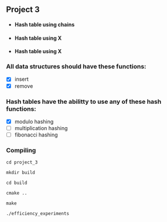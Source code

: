 ## Project 3

- #### Hash table using chains

- #### Hash table using X

- #### Hash table using X

### All data structures should have these functions:
- [x] insert
- [x] remove

### Hash tables have the abilitty to use any of these hash functions:
- [x] modulo hashing
- [ ] multiplication hashing
- [ ] fibonacci hashing

### Compiling
```
cd project_3

mkdir build

cd build

cmake ..

make

./efficiency_experiments
```